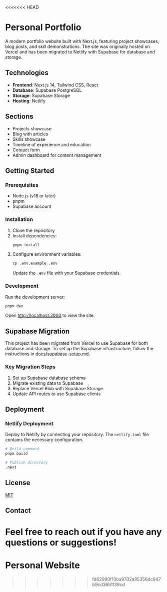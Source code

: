 <<<<<<< HEAD
# Personal Portfolio

A modern portfolio website built with Next.js, featuring project showcases, blog posts, and skill demonstrations. The site was originally hosted on Vercel and has been migrated to Netlify with Supabase for database and storage.

## Technologies

- **Frontend**: Next.js 14, Tailwind CSS, React
- **Database**: Supabase PostgreSQL
- **Storage**: Supabase Storage
- **Hosting**: Netlify

## Sections

- Projects showcase
- Blog with articles
- Skills showcase
- Timeline of experience and education
- Contact form
- Admin dashboard for content management

## Getting Started

### Prerequisites

- Node.js (v18 or later)
- pnpm
- Supabase account

### Installation

1. Clone the repository
2. Install dependencies:
   ```bash
   pnpm install
   ```
3. Configure environment variables:
   ```bash
   cp .env.example .env
   ```
   Update the `.env` file with your Supabase credentials.

### Development

Run the development server:

```bash
pnpm dev
```

Open [http://localhost:3000](http://localhost:3000) to view the site.

## Supabase Migration

This project has been migrated from Vercel to use Supabase for both database and storage. To set up the Supabase infrastructure, follow the instructions in [docs/supabase-setup.md](docs/supabase-setup.md).

### Key Migration Steps

1. Set up Supabase database schema
2. Migrate existing data to Supabase
3. Replace Vercel Blob with Supabase Storage
4. Update API routes to use Supabase clients

## Deployment

### Netlify Deployment

Deploy to Netlify by connecting your repository. The `netlify.toml` file contains the necessary configuration.

```bash
# Build command
pnpm build

# Publish directory
.next
```

## License

[MIT](LICENSE)

## Contact

Feel free to reach out if you have any questions or suggestions!
=======
# Personal Website
>>>>>>> fd62990f10ba9702a95356dc947b9cd36b1f39cd
